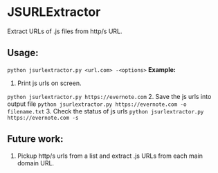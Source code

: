 # JSURLExtractor
Extract URLs of .js files from http/s URL.

**Usage:**
---------------
`
python jsurlextractor.py <url.com> -<options>
`
**Example:**
1. Print js urls on screen.

`
python jsurlextractor.py https://evernote.com
`
2. Save the js urls into output file
`
python jsurlextractor.py https://evernote.com -o filename.txt
`
3. Check the status of js urls
`
python jsurlextractor.py https://evernote.com -s
`


Future work:
--
1. Pickup http/s urls from a list and extract .js URLs from each main domain URL.

